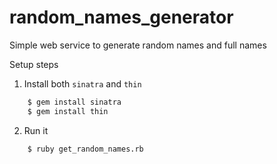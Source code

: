 # random_names_generator
Simple web service to generate random names and full names

Setup steps

1.  Install both `sinatra` and `thin`

```sh
    $ gem install sinatra
    $ gem install thin
```

2. Run it

```
    $ ruby get_random_names.rb
```
